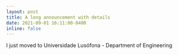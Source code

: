 ```yaml
---
layout: post
title: A long announcement with details
date: 2021-09-01 16:11:00-0400
inline: false
---
```

I just moved to Universidade Lusófona - Department of Engineering